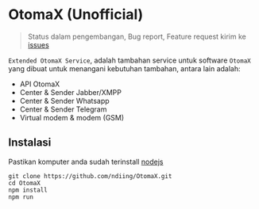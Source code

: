 # OtomaX (Unofficial)

> Status dalam pengembangan, Bug report, Feature request kirim ke [issues](./https://github.com/ndiing/OtomaX/issues/new/choose)

`Extended OtomaX Service`, adalah tambahan service untuk software `OtomaX` yang dibuat untuk menangani kebutuhan tambahan, antara lain adalah:

- API OtomaX
- Center & Sender Jabber/XMPP
- Center & Sender Whatsapp
- Center & Sender Telegram
- Virtual modem & modem (GSM)

## Instalasi

Pastikan komputer anda sudah terinstall [nodejs](https://nodejs.org/en/download/)

```
git clone https://github.com/ndiing/OtomaX.git
cd OtomaX
npm install
npm run
```

